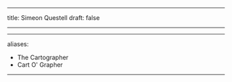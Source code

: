 
---
title: Simeon Questell
draft: false

---

---
aliases:
  - The Cartographer
  - Cart O' Grapher
---
